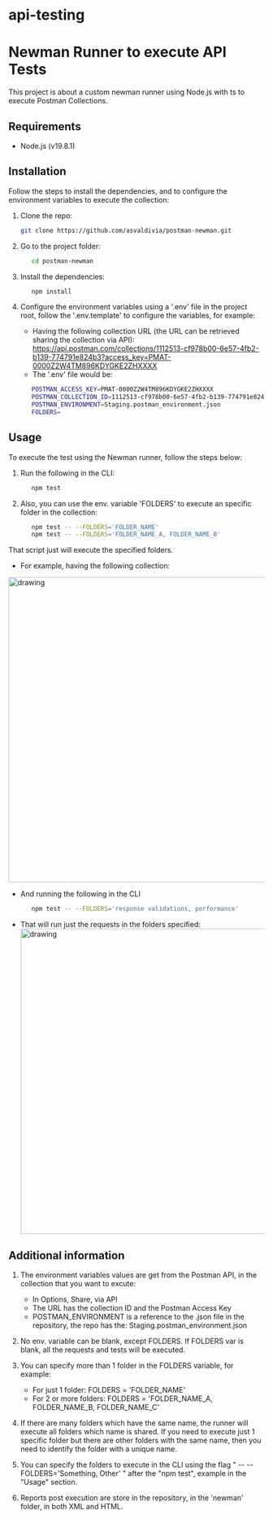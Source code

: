 # api-testing
# Newman Runner to execute API Tests

This project is about a custom newman runner using Node.js with ts to execute Postman Collections.

## Requirements

- Node.js (v19.8.1)

## Installation

Follow the steps to install the dependencies, and to configure the environment variables to execute the collection:

1. Clone the repo:

   ```bash
   git clone https://github.com/asvaldivia/postman-newman.git

2. Go to the project folder:

   ```bash
      cd postman-newman

3. Install the dependencies:

   ```bash
      npm install

4. Configure the environment variables using a '.env' file in the project root, follow the '.env.template' to configure the variables, for example:
   - Having the following collection URL (the URL can be retrieved sharing the collection via API):
      https://api.postman.com/collections/1112513-cf978b00-6e57-4fb2-b139-774791e824b3?access_key=PMAT-0000Z2W4TM896KDYGKE2ZHXXXX
   - The '.env' file would be:
   ```bash
      POSTMAN_ACCESS_KEY=PMAT-0000Z2W4TM896KDYGKE2ZHXXXX
      POSTMAN_COLLECTION_ID=1112513-cf978b00-6e57-4fb2-b139-774791e824b3
      POSTMAN_ENVIRONMENT=Staging.postman_environment.json 
      FOLDERS=

## Usage

To execute the test using the Newman runner, follow the steps below:

1. Run the following in the CLI:
  
   ```bash
      npm test

2. Also, you can use the env. variable 'FOLDERS' to execute an specific folder in the collection:

   ```bash
      npm test -- --FOLDERS='FOLDER_NAME'
      npm test -- --FOLDERS='FOLDER_NAME_A, FOLDER_NAME_B'

That script just will execute the specified folders.
- For example, having the following collection:
<img src="https://github.com/asvaldivia/postman-newman/assets/51498295/4c63c1f5-70d1-4de5-8b6a-edf4ad7adcee" alt="drawing" width="600"/>

- And running the following in the CLI

   ```bash
      npm test -- --FOLDERS='response validations, performance'

- That will run just the requests in the folders specified:
   <img src="https://github.com/asvaldivia/postman-newman/assets/51498295/62049e61-b479-4ce0-9757-e7507c29deac" alt="drawing" width="600"/>

## Additional information

1. The environment variables values are get from the Postman API, in the collection that you want to excute:
   - In Options, Share, via API
   - The URL has the collection ID and the Postman Access Key
   - POSTMAN_ENVIRONMENT is a reference to the .json file in the repository, the repo has the: Staging.postman_environment.json

2. No env. variable can be blank, except FOLDERS. If FOLDERS var is blank, all the requests and tests will be executed.

3. You can specify more than 1 folder in the FOLDERS variable, for example: 
   - For just 1 folder: FOLDERS = 'FOLDER_NAME'
   - For 2 or more folders: FOLDERS = 'FOLDER_NAME_A, FOLDER_NAME_B, FOLDER_NAME_C'

4. If there are many folders which have the same name, the runner will execute all folders which name is shared. If you need to execute just 1 specific folder but there are other folders with the same name, then you need to identify the folder with a unique name.

5. You can specify the folders to execute in the CLI using the flag " -- --FOLDERS='Something, Other' " after the "npm test", example in the "Usage" section.

6. Reports post execution are store in the repository, in the 'newman' folder, in both XML and HTML.
